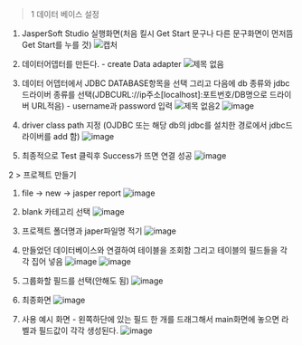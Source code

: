 > 1 데이터 베이스 설정

  1. JasperSoft Studio 실행화면(처음 킬시 Get Start 문구나 다른 문구화면이 먼저뜸 Get Start를 누를 것)
  ![캡처](https://user-images.githubusercontent.com/121803110/212691952-75aceae3-0877-46b5-aa46-932904139718.PNG)

  2. 데이터어뎁터를 만든다. - create Data adapter
  ![제목 없음](https://user-images.githubusercontent.com/121803110/212692212-a7be0262-6ad0-4d26-ad7f-beb59620e9c9.png)

  3. 데이터 어뎁터에서 JDBC DATABASE항목을 선택 그리고 다음에 db 종류와 jdbc드라이버 종류를 선택(JDBCURL://ip주소[localhost]:포트번호/DB명으로 드라이버 URL적음)
    - username과 password 입력
  ![제목 없음2](https://user-images.githubusercontent.com/121803110/212699603-5a2568d6-202f-47dd-a244-a4ce53257475.png)
  ![image](https://user-images.githubusercontent.com/121803110/212698784-157581d7-ac5e-44f9-8d93-cddcac77a97f.png)

  4. driver class path 지정 (OJDBC 또는 해당 db의 jdbc를 설치한 경로에서 jdbc드라이버를 add 함)
  ![image](https://user-images.githubusercontent.com/121803110/212699261-453a3396-766b-49ff-83fc-700e6031af5a.png)

  5. 최종적으로 Test 클릭후 Success가 뜨면 연결 성공
  ![image](https://user-images.githubusercontent.com/121803110/212699515-a6f0fe18-7a80-4eaf-960d-e9f7329a1a4d.png)

2 > 프로젝트 만들기
  1. file -> new -> jasper report
  ![image](https://user-images.githubusercontent.com/121803110/212699926-b89c62e9-c3d9-44ba-869f-a3c4a1f6217d.png)

  2. blank 카테고리 선택
  ![image](https://user-images.githubusercontent.com/121803110/212700150-57d7f874-35b4-4442-a5a1-a1bcc082b214.png)

  3. 프로젝트 폴더명과 japer파일명 적기
  ![image](https://user-images.githubusercontent.com/121803110/212700311-1b4e8167-3e27-4135-a16c-0deae3c519d7.png)

  4. 만들었던 데이터베이스와 연결하여 테이블을 조회함 그리고 테이블의 필드들을 각각 집어 넣음
  ![image](https://user-images.githubusercontent.com/121803110/212700620-d86583ec-3e34-472b-a29d-4ad5c8cc63af.png)
  ![image](https://user-images.githubusercontent.com/121803110/212700798-811412de-83a1-47ff-aefb-b282e0408d21.png)
  
  5. 그룹화할 필드를 선택(안해도 됨)
  ![image](https://user-images.githubusercontent.com/121803110/212700929-db64c424-fa7b-404e-802c-8098497d04b8.png)
  
  6. 최종화면
  ![image](https://user-images.githubusercontent.com/121803110/212701040-2d7ae3b3-0b91-437d-9301-0f243b143082.png)

  7. 사용 예시 화면 - 왼쪽하단에 있는 필드 한 개를 드래그해서 main화면에 놓으면 라벨과 필드값이 각각 생성된다.
  ![image](https://user-images.githubusercontent.com/121803110/212701176-3b5f04ba-dc4e-40d6-a451-8bb77754db33.png)
